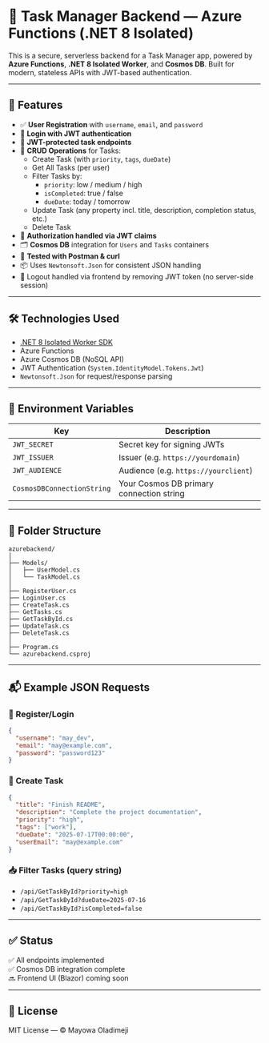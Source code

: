 # 🧠 Task Manager Backend — Azure Functions (.NET 8 Isolated)

This is a secure, serverless backend for a Task Manager app, powered by **Azure Functions**, **.NET 8 Isolated Worker**, and **Cosmos DB**. Built for modern, stateless APIs with JWT-based authentication.

---

## 🚀 Features

- ✅ **User Registration** with `username`, `email`, and `password`
- 🔐 **Login with JWT authentication**
- 👤 **JWT-protected task endpoints**
- 📄 **CRUD Operations** for Tasks:
  - Create Task (with `priority`, `tags`, `dueDate`)
  - Get All Tasks (per user)
  - Filter Tasks by:
    - `priority`: low / medium / high
    - `isCompleted`: true / false
    - `dueDate`: today / tomorrow
  - Update Task (any property incl. title, description, completion status, etc.)
  - Delete Task
- 🪪 **Authorization handled via JWT claims**
- 🗂 **Cosmos DB** integration for `Users` and `Tasks` containers
- 🧪 **Tested with Postman & curl**
- 📦 Uses `Newtonsoft.Json` for consistent JSON handling
- 🧼 Logout handled via frontend by removing JWT token (no server-side session)

---

## 🛠️ Technologies Used

- [.NET 8 Isolated Worker SDK](https://learn.microsoft.com/en-us/azure/azure-functions/dotnet-isolated-process-guide)
- Azure Functions
- Azure Cosmos DB (NoSQL API)
- JWT Authentication (`System.IdentityModel.Tokens.Jwt`)
- `Newtonsoft.Json` for request/response parsing

---

## 🔐 Environment Variables

| Key                        | Description                              |
| -------------------------- | ---------------------------------------- |
| `JWT_SECRET`               | Secret key for signing JWTs              |
| `JWT_ISSUER`               | Issuer (e.g. `https://yourdomain`)       |
| `JWT_AUDIENCE`             | Audience (e.g. `https://yourclient`)     |
| `CosmosDBConnectionString` | Your Cosmos DB primary connection string |

---

## 📁 Folder Structure

```
azurebackend/
│
├── Models/
│   ├── UserModel.cs
│   └── TaskModel.cs
│
├── RegisterUser.cs
├── LoginUser.cs
├── CreateTask.cs
├── GetTasks.cs
├── GetTaskById.cs
├── UpdateTask.cs
├── DeleteTask.cs
│
├── Program.cs
└── azurebackend.csproj
```

---

## 📬 Example JSON Requests

### 🔐 Register/Login

```json
{
  "username": "may_dev",
  "email": "may@example.com",
  "password": "password123"
}
```

### 📄 Create Task

```json
{
  "title": "Finish README",
  "description": "Complete the project documentation",
  "priority": "high",
  "tags": ["work"],
  "dueDate": "2025-07-17T00:00:00",
  "userEmail": "may@example.com"
}
```

### 📥 Filter Tasks (query string)

- `/api/GetTaskById?priority=high`
- `/api/GetTaskById?dueDate=2025-07-16`
- `/api/GetTaskById?isCompleted=false`

---

## ✅ Status

✅ All endpoints implemented  
✅ Cosmos DB integration complete  
🔜 Frontend UI (Blazor) coming soon

---

## 📄 License

MIT License — © Mayowa Oladimeji
